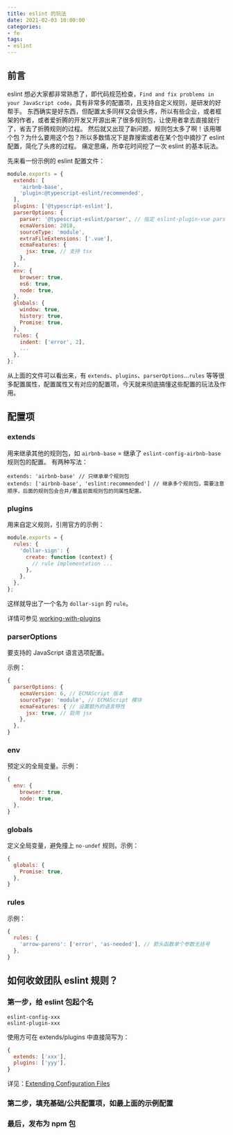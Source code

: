 ```yaml
---
title: eslint 的玩法
date: 2021-02-03 10:00:00
categories:
- fe
tags:
- eslint
---
```


## 前言

eslint 想必大家都非常熟悉了，即代码规范检查，`Find and fix problems in your JavaScript code`，具有非常多的配置项，且支持自定义规则，是研发的好帮手。
东西确实是好东西，但配置太多同样又会很头疼，所以有些企业，或者框架的作者，或者爱折腾的开发又开源出来了很多规则包，让使用者拿去直接就行了，省去了折腾规则的过程。
然后就又出现了新问题，规则包太多了啊！该用哪个包？为什么要用这个包？所以多数情况下是靠搜索或者在某个包中摘抄了 eslint 配置，简化了头疼的过程。
痛定思痛，所幸花时间挖了一次 eslint 的基本玩法。

先来看一份示例的 eslint 配置文件：

```javascript
module.exports = {
  extends: [
    'airbnb-base',
    'plugin:@typescript-eslint/recommended',
  ],
  plugins: ['@typescript-eslint'],
  parserOptions: {
    parser: '@typescript-eslint/parser', // 指定 eslint-plugin-vue parser
    ecmaVersion: 2018,
    sourceType: 'module',
    extraFileExtensions: ['.vue'],
    ecmaFeatures: {
      jsx: true, // 支持 tsx
    },
  },
  env: {
    browser: true,
    es6: true,
    node: true,
  },
  globals: {
    window: true,
    history: true,
    Promise: true,
  },
  rules: {
    indent: ['error', 2],
    ...
  },
};
```

从上面的文件可以看出来，有 `extends`、`plugins`、`parserOptions`...`rules` 等等很多配置属性，配置属性又有对应的配置项，今天就来彻底搞懂这些配置的玩法及作用。

## 配置项

### extends

用来继承其他的规则包，如 `airbnb-base` = 继承了 `eslint-config-airbnb-base` 规则包的配置。
有两种写法：
```
extends: 'airbnb-base' // 只继承单个规则包
extends: ['airbnb-base', 'eslint:recommended'] // 继承多个规则包，需要注意顺序，后面的规则包会合并/覆盖前面规则包的同属性配置。
```

### plugins

用来自定义规则，引用官方的示例：

```javascript
module.exports = {
  rules: {
    'dollar-sign': {
      create: function (context) {
        // rule implementation ...
      },
    },
  },
};
```

这样就导出了一个名为 `dollar-sign` 的 `rule`。

详情可参见 [working-with-plugins](https://eslint.cn/docs/developer-guide/working-with-plugins)

### parserOptions

要支持的 JavaScript 语言选项配置。

示例：

```javascript
{
  parserOptions: {
    ecmaVersion: 6, // ECMAScript 版本
    sourceType: 'module', // ECMAScript 模块
    ecmaFeatures: { // 设置额外的语言特性
      jsx: true, // 启用 jsx
    },
  },
}
```

### env

预定义的全局变量。示例：

```javascript
{
  env: {
    browser: true,
    node: true,
  },
}
```

### globals

定义全局变量，避免撞上 `no-undef` 规则。示例：

```javascript
{
  globals: {
    Promise: true,
  },
}
```

### rules

示例：

```javascript
{
  rules: {
    'arrow-parens': ['error', 'as-needed'], // 箭头函数单个参数无括号
  },
}
```

## 如何收敛团队 eslint 规则？

### 第一步，给 eslint 包起个名

```
eslint-config-xxx
eslint-plugin-xxx
```

使用方可在 extends/plugins 中直接简写为：

```javascript
{
  extends: ['xxx'],
  plugins: ['yyy'],
}
```

详见：[Extending Configuration Files](https://eslint.org/docs/user-guide/configuring/configuration-files#extending-configuration-files)

### 第二步，填充基础/公共配置项，如最上面的示例配置

### 最后，发布为 npm 包
